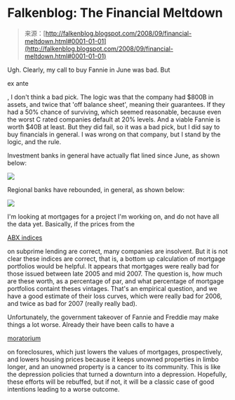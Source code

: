 <!--yml
category: 未分类
date: 2024-05-12 22:58:30
-->

# Falkenblog: The Financial Meltdown

> 来源：[http://falkenblog.blogspot.com/2008/09/financial-meltdown.html#0001-01-01](http://falkenblog.blogspot.com/2008/09/financial-meltdown.html#0001-01-01)

Ugh. Clearly, my call to buy Fannie in June was bad. But

ex ante

, I don't think a bad pick. The logic was that the company had $800B in assets, and twice that 'off balance sheet', meaning their guarantees. If they had a 50% chance of surviving, which seemed reasonable, because even the worst C rated companies default at 20% levels. And a viable Fannie is worth $40B at least. But they did fail, so it was a bad pick, but I did say to buy financials in general. I was wrong on that company, but I stand by the logic, and the rule.

Investment banks in general have actually flat lined since June, as shown below:

[![](img/02797127d9d6030bedb10b1afa20e73e.png)](https://blogger.googleusercontent.com/img/b/R29vZ2xl/AVvXsEj6QNltP1cwOAqeS9CoooTFZgJKrMYZjMH48XtHVmC2u6qZhPWaRpfNiQsRJTBnhARSHkGzXLGaMsFoMuXE8E8DYcA6EPvGKf6pWOmb82bwXsJAp-GN5qDp93sCwmLM8TbsPDb8tA/s1600-h/invb.bmp)

Regional banks have rebounded, in general, as shown below:

[![](img/4930443762462b80f06c59e799d5193f.png)](https://blogger.googleusercontent.com/img/b/R29vZ2xl/AVvXsEj_b1SwzspVrseIb7rl2lHTIuEMDKnKdOdW5XwA8EpiEKM3DWZ5fmmZIP4wC9lVEAst6rvC6QZ8SzRzrPMaDJAZ3tpYqQQWqZVLvT2_j7pa11VJc4ddhWwqmq22dpZd5kdbxDPtPw/s1600-h/bankreg.bmp)

I'm looking at mortgages for a project I'm working on, and do not have all the data yet. Basically, if the prices from the

[ABX indices](http://www.markit.com/information/products/category/indices/abx.html)

on subprime lending are correct, many companies are insolvent. But it is not clear these indices are correct, that is, a bottom up calculation of mortgage portfolios would be helpful. It appears that mortgages were really bad for those issued between late 2005 and mid 2007\. The question is, how much are these worth, as a percentage of par, and what percentage of mortgage portfolios containt theses vintages. That's an empirical question, and we have a good estimate of their loss curves, which were really bad for 2006, and twice as bad for 2007 (really really bad).

Unfortunately, the government takeover of Fannie and Freddie may make things a lot worse. Already their have been calls to have a

[moratorium](http://www.nysun.com/business/fannie-freddie-urged-to-freeze-foreclosures/85745/)

on foreclosures, which just lowers the values of mortgages, prospectively, and lowers housing prices because it keeps unowned properties in limbo longer, and an unowned property is a cancer to its community. This is like the depression policies that turned a downturn into a depression. Hopefully, these efforts will be rebuffed, but if not, it will be a classic case of good intentions leading to a worse outcome.